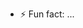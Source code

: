 
- ⚡ Fun fact: ...

<!---
JosakaX/JosakaX is a ✨ special ✨ repository because its `README.md` (this file) appears on your GitHub profile.
You can click the Preview link to take a look at your changes.
--->
